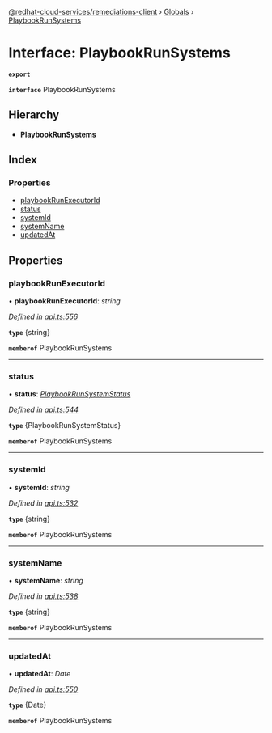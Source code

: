 [@redhat-cloud-services/remediations-client](../README.md) › [Globals](../globals.md) › [PlaybookRunSystems](playbookrunsystems.md)

# Interface: PlaybookRunSystems

**`export`** 

**`interface`** PlaybookRunSystems

## Hierarchy

* **PlaybookRunSystems**

## Index

### Properties

* [playbookRunExecutorId](playbookrunsystems.md#playbookrunexecutorid)
* [status](playbookrunsystems.md#status)
* [systemId](playbookrunsystems.md#systemid)
* [systemName](playbookrunsystems.md#systemname)
* [updatedAt](playbookrunsystems.md#updatedat)

## Properties

###  playbookRunExecutorId

• **playbookRunExecutorId**: *string*

*Defined in [api.ts:556](https://github.com/RedHatInsights/javascript-clients/blob/master/packages/remediations/api.ts#L556)*

**`type`** {string}

**`memberof`** PlaybookRunSystems

___

###  status

• **status**: *[PlaybookRunSystemStatus](../enums/playbookrunsystemstatus.md)*

*Defined in [api.ts:544](https://github.com/RedHatInsights/javascript-clients/blob/master/packages/remediations/api.ts#L544)*

**`type`** {PlaybookRunSystemStatus}

**`memberof`** PlaybookRunSystems

___

###  systemId

• **systemId**: *string*

*Defined in [api.ts:532](https://github.com/RedHatInsights/javascript-clients/blob/master/packages/remediations/api.ts#L532)*

**`type`** {string}

**`memberof`** PlaybookRunSystems

___

###  systemName

• **systemName**: *string*

*Defined in [api.ts:538](https://github.com/RedHatInsights/javascript-clients/blob/master/packages/remediations/api.ts#L538)*

**`type`** {string}

**`memberof`** PlaybookRunSystems

___

###  updatedAt

• **updatedAt**: *Date*

*Defined in [api.ts:550](https://github.com/RedHatInsights/javascript-clients/blob/master/packages/remediations/api.ts#L550)*

**`type`** {Date}

**`memberof`** PlaybookRunSystems
